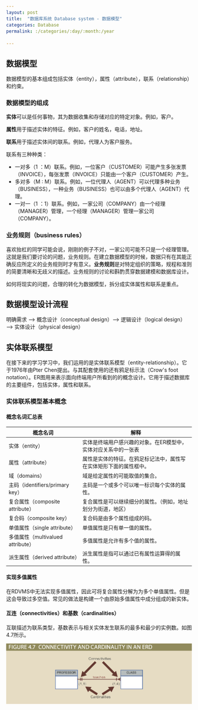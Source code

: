 ```yaml
---
layout: post
title:  "数据库系统 Database system - 数据模型"
categories: Database
permalink: :/categories/:day/:month:/year

---
```


## 数据模型

数据模型的基本组成包括实体（entity），属性（attribute），联系（relationship）和约束。

### 数据模型的组成

**实体**可以是任何事物，其为数据收集和存储对应的特定对象。例如，客户。

**属性**用于描述实体的特征。例如，客户的姓名，电话，地址。

**联系**用于描述实体间的联系。例如，代理人为客户服务。

联系有三种种类：

* 一对多（1 ：M）联系。例如，一位客户（CUSTOMER）可能产生多张发票（INVOICE），每张发票（INVOICE）只能由一个客户（CUSTOMER）产生。
* 多对多（M : M）联系。例如，一位代理人（AGENT）可以代理多种业务（BUSINESS），一种业务（BUSINESS）也可以由多个代理人（AGENT）代理。
* 一对一（1 ：1）联系。例如，一家公司（COMPANY）由一个经理（MANAGER）管理，一个经理（MANAGER）管理一家公司（COMPANY）。

### 业务规则（business rules）

喜欢抬杠的同学可能会说，刚刚的例子不对，一家公司可能不只是一个经理管理。这就是我们要讨论的问题，业务规则。在建立数据模型的时候，数据只有在其能正确反应所定义的业务规则时才有意义。**业务规则**是对特定组织的策略，规程和准则的简要清晰和无歧义的描述。业务规则的讨论和斟酌贯穿数据建模和数据库设计。

如何将现实的问题，合理的转化为数据模型，拆分成实体属性和联系是重点。

## 数据模型设计流程

明确需求 ——> 概念设计（conceptual design）——> 逻辑设计（logical design）——> 实体设计（physical design）

## 实体联系模型

在接下来的学习学习中，我们运用的是实体联系模型（entity-relationship）。它于1976年由Pter Chen提出。与其配套使用的还有鸦足标示法（Crow's foot notation）。ER图用来表示面向终端用户所看到的的概念设计。它用于描述数据库的主要组件，包括实体，属性和联系。

### 实体联系模型基本概念

#### 概念名词汇总表

| 概念名词                          | 解释                                                         |
| --------------------------------- | ------------------------------------------------------------ |
| 实体（entity）                    | 实体是终端用户感兴趣的对象。在ER模型中，实体对应关系中的一张表 |
| 属性（attribute）                 | 属性是实体的特征。在鸦足标记法中，属性写在实体矩形下面的属性框中。 |
| 域（domains）                     | 域是给定属性的可能取值的集合。                               |
| 主码（identifiers/primary key）   | 主码是一个或多个可以唯一标识每个实体的属性。                 |
| 复合属性（composite attribute）   | 复合属性是可以继续细分的属性。（例如，地址划分为街道，地区） |
| 复合码（composite key）           | 复合码是由多个属性组成的码。                                 |
| 单值属性（single attribute）      | 单值属性是只有单一值的属性。                                 |
| 多值属性（multivalued attribute） | 多值属性是允许有多个值的属性。                               |
| 派生属性（derived attribute）     | 派生属性是指可以通过已有属性运算得的属性。                   |

#### 实现多值属性

在RDVMS中无法实现多值属性，因此可将复合属性分解为为多个单值属性。但是这会导致过多空值。常见的做法是构建一个由原始多值属性中成分组成的新实体。

#### 互连（connectivities）和基数（cardinalities）

互联描述为联系类型，基数表示与相关实体发生联系的最多和最少的实例数。如图4.7所示。

![figure4.7](https://github.com/Frankfsh/learn_datascience_with_me_blog/blob/gh-pages/images/Data_Base/figure_4.7.png?raw=true)





